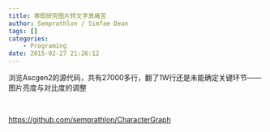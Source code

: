 ```yaml
---
title: 寒假研究图片转文字真痛苦
author: Semprathlon / Simfae Dean
tags: []
categories:
	- Programing
date: 2015-02-27 21:26:12
---
```

浏览Ascgen2的源代码，共有27000多行，翻了1W行还是未能确定关键环节——图片亮度与对比度的调整

&nbsp;

https://github.com/semprathlon/CharacterGraph